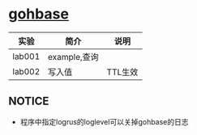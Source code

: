 # [gohbase](https://github.com/tsuna/gohbase)

|实验|简介|说明|
|---|---|---|
|lab001|example,查询| |
|lab002|写入值|TTL生效|

## NOTICE
 - 程序中指定logrus的loglevel可以关掉gohbase的日志
